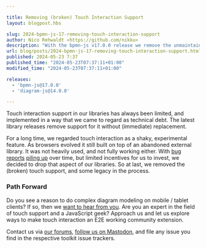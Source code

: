 ```yaml
---

title: Removing (broken) Touch Interaction Support
layout: blogpost.hbs

slug: 2024-bpmn-js-17-removing-touch-interaction-support
author: Nico Rehwaldt <https://github.com/nikku>
description: "With the bpmn-js v17.0.0 release we remove the unmaintained and broken touch interaction support. We look forward to extensions to restore it in the future."
url: blog/posts/2024-bpmn-js-17-removing-touch-interaction-support.html
published: 2024-05-23 7:37
published_time: "2024-05-23T07:37:11+01:00"
modified_time: "2024-05-23T07:37:11+01:00"

releases:
  - 'bpmn-js@17.0.0'
  - 'diagram-js@14.0.0'

---
```



<p class="introduction">
  Touch interaction support in our libraries has always been limited, and implemented in a way that we came to regard as technical debt. The latest library releases remove support for it without (immediate) replacement.
</p>

<!-- continue -->

For a long time, we regarded touch interaction as a shaky, experimental feature. As browsers evolved it still built on top of an abandoned external library. It was not heavily used, and not fully working either. With [bug reports](https://github.com/bpmn-io/diagram-js/issues?q=is%3Aissue%20state%3Aclosed%20touch) [piling up](https://github.com/bpmn-io/bpmn-js/issues?q=is%3Aissue%20state%3Aclosed%20touch) over time, but limited incentives for us to invest, we decided to drop that aspect of our libraries. So at last, we removed the (broken) touch support, and some legacy in the process.

### Path Forward

Do you see a reason to do complex diagram modeling on mobile / tablet clients? If so, then we [want to hear from you](https://forum.bpmn.io/). Are you an expert in the field of touch support and a JavaScript geek? Approach us and let us explore ways to make touch interaction an E2E working community extension.

Contact us via [our forums](https://forum.bpmn.io/), [follow us on Mastodon](https://fosstodon.org/@bpmn_io), and file any issue you find in the respective toolkit issue trackers.
